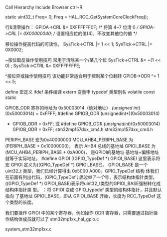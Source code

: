  Call Hierarchy 
 Include Browser
 ctrl+R

static uint32_t Freq= 0;
Freq = HAL_RCC_GetSystemCoreClockFreq();

行&清零操作：
GPIOA->CRL &= 0XFFFFFF0F; /* 将第 4~7 位清 0 */
GPIOA->CRL |= 0X00000040; /* 设置相应位的值(4)，不改变其他位的值 */

移位操作提高代码的可读性。
SysTick->CTRL |= 1 << 1;
SysTick->CTRL |= 0X0002;

~按位取反操作使用技巧
常用于清除某一个/某几个位
SysTick->CTRL &= ~(1 << 0) ;
SysTick->CTRL &= 0XFFFFFFFE; 

^按位异或操作使用技巧
该功能非常适合用于控制某个位翻转
GPIOB->ODR ^= 1 << 5;

 define 宏定义
  ifdef 条件编译
  extern 变量申
   typedef 类型别名
volatile
const
static


GPIOB_ODR 寄存的地址为 0x50003014（绝对地址）
*(unsigned int*)(0x50003014) = 0xFFFF;
#define GPIOB_ODR (unsignedint*)(0x50003014)
* GPIOB_ODR = 0xFF;
或
#define GPIOB_ODR *(unsignedint*)(0x50003014)
GPIOB_ODR = 0xFF;
stm32mp157dxx_cm4.h 
stm32mp157dxx_cm4.h


PERIPH_BASE 宏为0x40000000
MCU_AHB4_PERIPH_BASE 为(PERIPH_BASE + 0x10000000)， 表示 AHB4 总线的基地址
GPIOI_BASE 为(MCU_AHB4_PERIPH_BASE + 0xA000)， 是GPIOI的基地址
基地址+偏移地址就等于实际地址。
#define GPIOI ((GPIO_TypeDef *) GPIOI_BASE)
这里表示将宏 GPIOI 定义为((GPIO_TypeDef *) GPIOI_BASE)。
GPIOI_BASE 是一个 uint32_t 类型，我们已经计算得出 0x5000 A000。GPIO_TypeDef 结构
体我们在前面有列出代码，(GPIO_TypeDef *)里边加了一个*号，表示结构体指针类型。
((GPIO_TypeDef *) GPIOI_BASE)表示将uint32_t类型的GPIOI_BASE强制转化成结构体指针类
型。
：将 GPIOI 变成 GPIO_typedef 类型的结构体指针，并且默认指向
了基地址 GPIOI_BASE，即从 GPIOI_BASE 开始，长度为 RCC_TypeDef 这个类型的长度。

我们要操作 GPIOI 中的某个寄存器，例如操作 ODR 寄存器，只需要通过指针操
作结构体成员就可以了
 stm32mp1xx_hal_gpio.c

system_stm32mp1xx.c 

